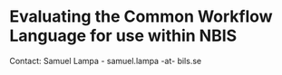 # Evaluating the Common Workflow Language for use within NBIS

Contact: Samuel Lampa - samuel.lampa -at- bils.se
